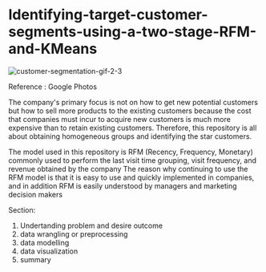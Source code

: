 # Identifying-target-customer-segments-using-a-two-stage-RFM-and-KMeans

![customer-segmentation-gif-2-3](https://github.com/adarshc1998/Identifying-target-customer-segments-using-a-two-stage-RFM-and-KMeans/assets/82589860/871824a6-3ef6-4921-8f8a-a16f979dc2b3)

Reference : Google Photos


The company's primary focus is not on how to get new potential customers but how to sell 
more products to the existing customers because the cost that companies must incur to acquire 
new customers is much more expensive than to retain existing customers. Therefore, this repository is all about
obtaining homogeneous groups and identifying the star customers. 

The model used in this repository is RFM (Recency, Frequency, Monetary) 
commonly used to perform the last visit time grouping, visit frequency, and revenue obtained by the company
The reason why continuing to use the RFM model is that it is easy to use and quickly implemented in companies, 
and in addition RFM is easily understood by managers and marketing decision makers

Section:
1. Undertanding problem and desire outcome
2. data wrangling or preprocessing
3. data modelling
4. data visualization
5. summary 
